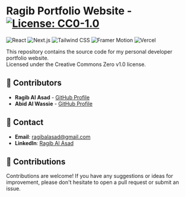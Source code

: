 # Ragib Portfolio Website - [![License: CC0-1.0](https://img.shields.io/badge/License-CC0--1.0-blue.svg)](https://creativecommons.org/publicdomain/zero/1.0/)

![React](https://img.shields.io/badge/React.js-20232A?style=for-the-badge&logo=react&logoColor=61DAFB)
![Next.js](https://img.shields.io/badge/Next.js-000000?style=for-the-badge&logo=next.js&logoColor=white)
![Tailwind CSS](https://img.shields.io/badge/Tailwind_CSS-38B2AC?style=for-the-badge&logo=tailwind-css&logoColor=white)
![Framer Motion](https://img.shields.io/badge/Framer_Motion-0055FF?style=for-the-badge&logo=framer&logoColor=white)
![Vercel](https://img.shields.io/badge/Vercel-000000?style=for-the-badge&logo=vercel&logoColor=white)

This repository contains the source code for my personal developer portfolio website. <br>
Licensed under the Creative Commons Zero v1.0 license.

## 👥 Contributors

- **Ragib Al Asad** - [GitHub Profile](https://github.com/ragibalasad)
- **Abid Al Wassie** - [GitHub Profile](https://github.com/abidalwassie)

## 📧 Contact

- **Email**: [ragibalasad@gmail.com](mailto:ragibalasad@gmail.com)
- **LinkedIn**: [Ragib Al Asad](https://www.linkedin.com/in/ragibalasad/)

## 🤝 Contributions

Contributions are welcome! If you have any suggestions or ideas for improvement, please don't hesitate to open a pull request or submit an issue.
